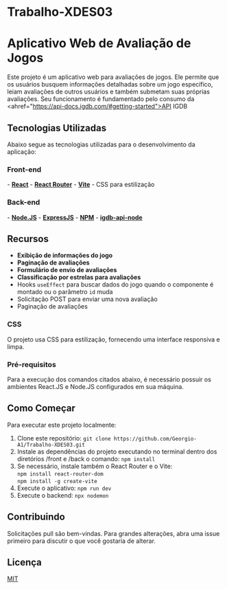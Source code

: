 # Trabalho-XDES03
# Aplicativo Web de Avaliação de Jogos

Este projeto é um aplicativo web para avaliações de jogos. Ele permite que os usuários busquem informações detalhadas sobre um jogo específico, leiam avaliações de outros usuários e também submetam suas próprias avaliações. Seu funcionamento é fundamentado pelo  consumo da <ahref="https://api-docs.igdb.com/#getting-started">API IGDB</a>

## Tecnologias Utilizadas

<p>Abaixo segue as tecnologias utilizadas para o desenvolvimento da aplicação:</p>

<h3>Front-end</h3>
- <strong><a href="https://pt-br.reactjs.org/">React</a></strong>
- <strong><a href="https://reactrouter.com/">React Router</a></strong>
- <strong><a href="https://vitejs.dev/">Vite</a></strong>
- CSS para estilização

<h3>Back-end</h3>
- <strong><a href="https://nodejs.org/pt-br/about">Node.JS</a></strong>
- <strong><a href="https://expressjs.com/">ExpressJS</a></strong>
- <strong><a href="https://www.npmjs.com/about">NPM</a></strong>
- <strong><a href="https://www.npmjs.com/package/igdb-api-node">igdb-api-node</a></strong>

## Recursos

- <strong>Exibição de informações do jogo</strong>
- <strong>Paginação de avaliações</strong>
- <strong>Formulário de envio de avaliações</strong>
- <strong>Classificação por estrelas para avaliações</strong>
- Hooks `useEffect` para buscar dados do jogo quando o componente é montado ou o parâmetro `id` muda
- Solicitação POST para enviar uma nova avaliação
- Paginação de avaliações

### CSS

O projeto usa CSS para estilização, fornecendo uma interface responsiva e limpa.

### Pré-requisitos
Para a execução dos comandos citados abaixo, é necessário possuir os ambientes React.JS e Node.JS configurados em sua máquina.

## Como Começar

Para executar este projeto localmente:

1. Clone este repositório: `git clone https://github.com/Georgio-A1/Trabalho-XDES03.git`
2. Instale as dependências do projeto executando no terminal dentro dos diretórios /front e /back o comando: `npm install`
3. Se necessário, instale também o React Router e o Vite:<br>
   `npm install react-router-dom`<br>`npm install -g create-vite`
5. Execute o aplicativo: `npm run dev`
6. Execute o backend: `npx nodemon`


## Contribuindo

Solicitações pull são bem-vindas. Para grandes alterações, abra uma issue primeiro para discutir o que você gostaria de alterar.

## Licença

[MIT](https://choosealicense.com/licenses/mit/)